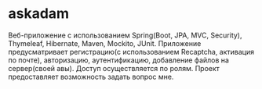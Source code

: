 # askadam
Веб-приложение с использованием Spring(Boot, JPA, MVC, Security), Thymeleaf, Hibernate, Maven, Mockito, JUnit. Приложение предусматривает регистрацию(с использованием Recaptcha, активация по почте), авторизацию, аутентификацию, добавление файлов на сервер(своей авы). Доступ осуществляется по ролям.
Проект предоставляет возможность задать вопрос мне.
